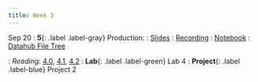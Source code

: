```yaml
---
title: Week 5
---
```


Sep 20
: **5**{: .label .label-gray} Production:
: [Slides](https://docs.google.com/presentation/d/1WL9rZQSobVn4HcKP1lwmJ_K5fm6037J1qJrX-OKIaNc/edit?usp=sharing)
: [Recording](https://kaltura.berkeley.edu/)
: [ Notebook](https://datahub.berkeley.edu/hub/user-redirect/) 
: [ Datahub File Tree ]([https://datahub.berkeley.edu/hub/user-redirect/](https://datahub.berkeley.edu/hub/user-redirect/git-pull?repo=https%3A%2F%2Fgithub.com%2Fdata-88e%2Ffa23-materials&branch=main&urlpath=tree%2Ffa23-materials%2F)) 

: *Reading*: [4.0](https://data-88e.github.io/textbook/content/04-production/index.html), [4.1](https://data-88e.github.io/textbook/content/04-production/production.html), [4.2](https://data-88e.github.io/textbook/content/04-production/shifts.html)
: **Lab**{: .label .label-green} Lab 4
: **Project**{: .label .label-blue} Project 2
